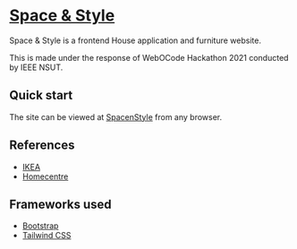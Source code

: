 # [Space & Style](https://spacenstyle-bug-busters.netlify.app/)
Space & Style is a frontend House application and furniture website.

This is made under the response of WebOCode Hackathon 2021 
conducted by IEEE NSUT.

## Quick start

The site can be viewed at [SpacenStyle](https://spacenstyle-bug-busters.netlify.app/) from any browser.

## References

* [IKEA](https://www.ikea.com/in/en/)
* [Homecentre](https://www.homecentre.in/in/en/department/bedroom)

## Frameworks used

* [Bootstrap](https://getbootstrap.com/)
* [Tailwind CSS](https://tailwindcss.com/)


